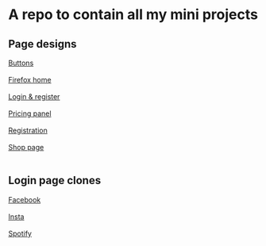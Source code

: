 # A repo to contain all my mini projects
## Page designs
[Buttons](https://ashish0kumar.github.io/Mini-projects/Buttons/)<br><br>
[Firefox home](https://ashish0kumar.github.io/Mini-projects/Firefox-home/)<br><br>
[Login & register](https://ashish0kumar.github.io/Mini-projects/Login-register/)<br><br>
[Pricing panel](https://ashish0kumar.github.io/Mini-projects/Pricing-panel/)<br><br>
[Registration](https://ashish0kumar.github.io/Mini-projects/Register-page/)<br><br>
[Shop page](https://ashish0kumar.github.io/Mini-projects/Shop-page/)<br><br>

## Login page clones
[Facebook](https://ashish0kumar.github.io/Mini-projects/Login-page-clones/Facebook/)<br><br>
[Insta](https://ashish0kumar.github.io/Mini-projects/Login-page-clones/Insta/)<br><br>
[Spotify](https://ashish0kumar.github.io/Mini-projects/Login-page-clones/Spotify/)<br><br>
